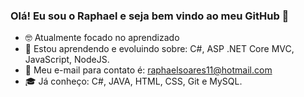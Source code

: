 ### Olá! Eu sou o Raphael e seja bem vindo ao meu GitHub 👋

- 🤓 Atualmente focado no aprendizado
- 🧱 Estou aprendendo e evoluindo sobre: C#, ASP .NET Core MVC, JavaScript, NodeJS.
- 📧 Meu e-mail para contato é: raphaelsoares11@hotmail.com
- 🎓 Já conheço: C#, JAVA, HTML, CSS, Git e MySQL.
